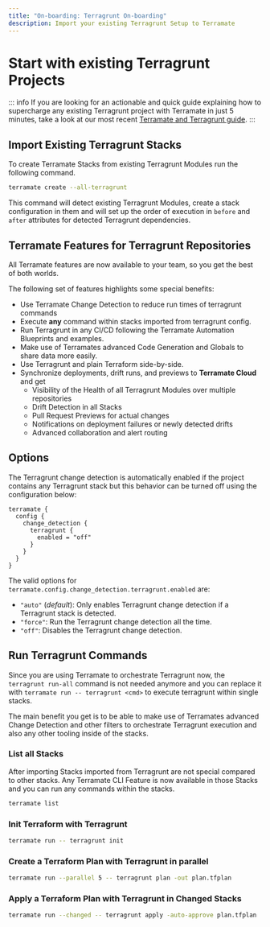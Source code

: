 ```yaml
---
title: "On-boarding: Terragrunt On-boarding"
description: Import your existing Terragrunt Setup to Terramate
---
```


# Start with existing Terragrunt Projects

::: info
If you are looking for an actionable and quick guide explaining how to
supercharge any existing Terragrunt project with Terramate in just 5 minutes,
take a look at our most recent [Terramate and Terragrunt guide](https://terramate.io/rethinking-iac/how-terramate-adds-superpowers-to-terragrunt-in-just-5-minutes/).
:::

## Import Existing Terragrunt Stacks

To create Terramate Stacks from existing Terragrunt Modules run the following command.

```bash
terramate create --all-terragrunt
```

This command will detect existing Terragrunt Modules, create a stack configuration in them and will set up the order of execution in `before` and `after` attributes for detected Terragrunt dependencies.

## Terramate Features for Terragrunt Repositories

All Terramate features are now available to your team, so you get the best of both worlds.

The following set of features highlights some special benefits:

- Use Terramate Change Detection to reduce run times of terragrunt commands
- Execute **any** command within stacks imported from terragrunt config.
- Run Terragrunt in any CI/CD following the Terramate Automation Blueprints and examples.
- Make use of Terramates advanced Code Generation and Globals to share data more easily.
- Use Terragrunt and plain Terraform side-by-side.
- Synchronize deployments, drift runs, and previews to **Terramate Cloud** and get
  - Visibility of the Health of all Terragrunt Modules over multiple repositories
  - Drift Detection in all Stacks
  - Pull Request Previews for actual changes
  - Notifications on deployment failures or newly detected drifts
  - Advanced collaboration and alert routing

## Options

The Terragrunt change detection is automatically enabled if the project contains any
Terragrunt stack but this behavior can be turned off using the configuration below:

```hcl
terramate {
  config {
    change_detection {
      terragrunt {
        enabled = "off"
      }
    }
  }
}
```

The valid options for `terramate.config.change_detection.terragrunt.enabled` are:

- `"auto"` (_default_): Only enables Terragrunt change detection if a Terragrunt stack is detected.
- `"force"`: Run the Terragrunt change detection all the time.
- `"off"`: Disables the Terragrunt change detection.

## Run Terragrunt Commands

Since you are using Terramate to orchestrate Terragrunt now, the `terragrunt run-all` command is not needed anymore and you can replace it with `terramate run -- terragrunt <cmd>` to execute terragrunt within single stacks.

The main benefit you get is to be able to make use of Terramates advanced Change Detection and other filters to orchestrate Terragrunt execution and also any other tooling inside of the stacks.

### List all Stacks

After importing Stacks imported from Terragrunt are not special compared to other stacks.
Any Terramate CLI Feature is now available in those Stacks and you can run any commands within the stacks.

```bash
terramate list
```

### Init Terraform with Terragrunt

```bash
terramate run -- terragrunt init
```

### Create a Terraform Plan with Terragrunt in parallel

```bash
terramate run --parallel 5 -- terragrunt plan -out plan.tfplan
```

### Apply a Terraform Plan with Terragrunt in Changed Stacks

```bash
terramate run --changed -- terragrunt apply -auto-approve plan.tfplan
```
